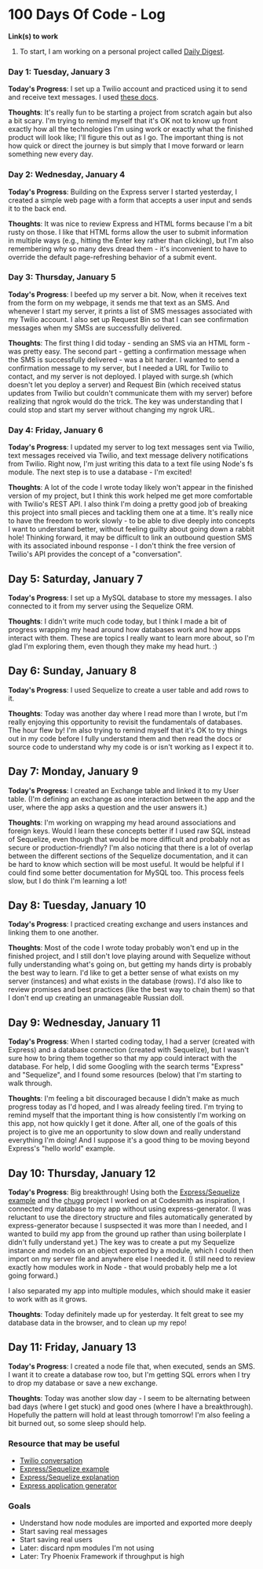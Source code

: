 # 100 Days Of Code - Log

**Link(s) to work**
1. To start, I am working on a personal project called [Daily Digest](https://github.com/IsaacDurand/daily-digest).

### Day 1: Tuesday, January 3

**Today's Progress**: I set up a Twilio account and practiced using it to send and receive text messages. I used [these docs](https://www.twilio.com/docs/quickstart/node/programmable-sms
).

**Thoughts**: It's really fun to be starting a project from scratch again but also a bit scary. I'm trying to remind myself that it's OK not to know up front exactly how all the technologies I'm using work or exactly what the finished product will look like; I'll figure this out as I go. The important thing is not how quick or direct the journey is but simply that I move forward or learn something new every day.

### Day 2: Wednesday, January 4

**Today's Progress**: Building on the Express server I started yesterday, I created a simple web page with a form that accepts a user input and sends it to the back end.

**Thoughts**: It was nice to review Express and HTML forms because I'm a bit rusty on those. I like that HTML forms allow the user to submit information in multiple ways (e.g., hitting the Enter key rather than clicking), but I'm also remembering why so many devs dread them - it's inconvenient to have to override the default page-refreshing behavior of a submit event.

### Day 3: Thursday, January 5

**Today's Progress**: I beefed up my server a bit. Now, when it receives text from the form on my webpage, it sends me that text as an SMS. And whenever I start my server, it prints a list of SMS messages associated with my Twilio account. I also set up Request Bin so that I can see confirmation messages when my SMSs are successfully delivered.

**Thoughts**: The first thing I did today - sending an SMS via an HTML form - was pretty easy. The second part - getting a confirmation message when the SMS is successfully delivered - was a bit harder. I wanted to send a confirmation message to my server, but I needed a URL for Twilio to contact, and my server is not deployed. I played with surge.sh (which doesn't let you deploy a server) and Request Bin (which received status updates from Twilio but couldn't communicate them with my server) before realizing that ngrok would do the trick. The key was understanding that I could stop and start my server without changing my ngrok URL.

### Day 4: Friday, January 6

**Today's Progress**: I updated my server to log text messages sent via Twilio, text messages received via Twilio, and text message delivery notifications from Twilio. Right now, I'm just writing this data to a text file using Node's fs module. The next step is to use a database - I'm excited!

**Thoughts**: A lot of the code I wrote today likely won't appear in the finished version of my project, but I think this work helped me get more comfortable with Twilio's REST API. I also think I'm doing a pretty good job of breaking this project into small pieces and tackling them one at a time. It's really nice to have the freedom to work slowly - to be able to dive deeply into concepts I want to understand better, without feeling guilty about going down a rabbit hole! Thinking forward, it may be difficult to link an outbound question SMS with its associated inbound response - I don't think the free version of Twilio's API provides the concept of a "conversation".

## Day 5: Saturday, January 7

**Today's Progress**: I set up a MySQL database to store my messages. I also connected to it from my server using the Sequelize ORM.

**Thoughts**: I didn't write much code today, but I think I made a bit of progress wrapping my head around how databases work and how apps interact with them. These are topics I really want to learn more about, so I'm glad I'm exploring them, even though they make my head hurt. :)

## Day 6: Sunday, January 8

**Today's Progress**: I used Sequelize to create a user table and add rows to it.

**Thoughts**: Today was another day where I read more than I wrote, but I'm really enjoying this opportunity to revisit the fundamentals of databases. The hour flew by! I'm also trying to remind myself that it's OK to try things out in my code before I fully understand them and then read the docs or source code to understand why my code is or isn't working as I expect it to.

## Day 7: Monday, January 9

**Today's Progress**: I created an Exchange table and linked it to my User table. (I'm defining an exchange as one interaction between the app and the user, where the app asks a question and the user answers it.)

**Thoughts**: I'm working on wrapping my head around associations and foreign keys. Would I learn these concepts better if I used raw SQL instead of Sequelize, even though that would be more difficult and probably not as secure or production-friendly? I'm also noticing that there is a lot of overlap between the different sections of the Sequelize documentation, and it can be hard to know which section will be most useful. It would be helpful if I could find some better documentation for MySQL too. This process feels slow, but I do think I'm learning a lot!

## Day 8: Tuesday, January 10

**Today's Progress**: I practiced creating exchange and users instances and linking them to one another.

**Thoughts**: Most of the code I wrote today probably won't end up in the finished project, and I still don't love playing around with Sequelize without fully understanding what's going on, but getting my hands dirty is probably the best way to learn. I'd like to get a better sense of what exists on my server (instances) and what exists in the database (rows). I'd also like to review promises and best practices (like the best way to chain them) so that I don't end up creating an unmanageable Russian doll.

## Day 9: Wednesday, January 11

**Today's Progress**: When I started coding today, I had a server (created with Express) and a database connection (created with Sequelize), but I wasn't sure how to bring them together so that my app could interact with the database. For help, I did some Googling with the search terms "Express" and "Sequelize", and I found some resources (below) that I'm starting to walk through.

**Thoughts**: I'm feeling a bit discouraged because I didn't make as much progress today as I'd hoped, and I was already feeling tired. I'm trying to remind myself that the important thing is how consistently I'm working on this app, not how quickly I get it done. After all, one of the goals of this project is to give me an opportunity to slow down and really understand everything I'm doing! And I suppose it's a good thing to be moving beyond Express's "hello world" example.

## Day 10: Thursday, January 12

**Today's Progress**: Big breakthrough! Using both the [Express/Sequelize example](https://github.com/sequelize/express-example) and the [chugg](https://github.com/TeamSmores/chugg) project I worked on at Codesmith as inspiration, I connected my database to my app without using express-generator. (I was reluctant to use the directory structure and files automatically generated by express-generator because I suspsected it was more than I needed, and I wanted to build my app from the ground up rather than using boilerplate I didn't fully understand yet.) The key was to create a put my Sequelize instance and models on an object exported by a module, which I could then import on my server file and anywhere else I needed it. (I still need to review exactly how modules work in Node - that would probably help me a lot going forward.)

I also separated my app into multiple modules, which should make it easier to work with as it grows.

**Thoughts**: Today definitely made up for yesterday. It felt great to see my database data in the browser, and to clean up my repo!

## Day 11: Friday, January 13

**Today's Progress**: I created a node file that, when executed, sends an SMS. I want it to create a database row too, but I'm getting SQL errors when I try to drop my database or save a new exchange.

**Thoughts**: Today was another slow day - I seem to be alternating between bad days (where I get stuck) and good ones (where I have a breakthrough). Hopefully the pattern will hold at least through tomorrow! I'm also feeling a bit burned out, so some sleep should help.

### Resource that may be useful
* [Twilio conversation](https://www.twilio.com/docs/guides/sms/how-to-create-sms-conversations-in-node-js)
* [Express/Sequelize example](https://github.com/sequelize/express-example)
* [Express/Sequelize explanation](http://docs.sequelizejs.com/en/1.7.0/articles/express/#implementing-a-todo-app)
* [Express application generator](https://expressjs.com/en/starter/generator.html)

### Goals
* Understand how node modules are imported and exported more deeply
* Start saving real messages
* Start saving real users
* Later: discard npm modules I'm not using
* Later: Try Phoenix Framework if throughput is high
